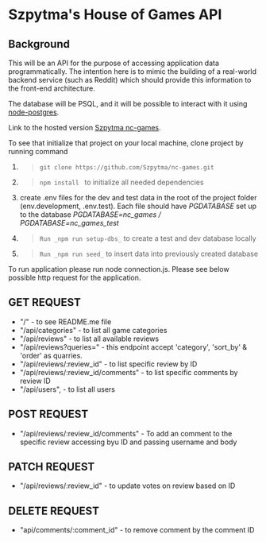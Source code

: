 # Szpytma's House of Games API

## Background

This will be an API for the purpose of accessing application data programmatically. The intention here is to mimic the building of a real-world backend service (such as Reddit) which should provide this information to the front-end architecture.

The database will be PSQL, and it will be possible to interact with it using [node-postgres](https://node-postgres.com/).

Link to the hosted version [Szpytma nc-games](https://nc-games-rkbx.onrender.com).

To see that initialize that project on your local machine, clone project by running command

1. > `git clone https://github.com/Szpytma/nc-games.git `
2. > `npm install ` to initialize all needed dependencies
3. create .env files for the dev and test data in the root of the project folder (env.development, .env.test).
   Each file should have _PGDATABASE_ set up to the database
   _PGDATABASE=nc_games / PGDATABASE=nc_games_test_

4. > `Run _npm run setup-dbs_` to create a test and dev database locally
5. > `Run _npm run seed_` to insert data into previously created database

To run application please run node connection.js. Please see below possible http request for the application.

## GET REQUEST

- "/" - to see README.me file
- "/api/categories" - to list all game categories
- "/api/reviews" - to list all available reviews
- "/api/reviews?queries=" - this endpoint accept 'category', 'sort_by' & 'order' as quarries.
- "/api/reviews/:review_id" - to list specific review by ID
- "/api/reviews/:review_id/comments" - to list specific comments by review ID
- "/api/users", - to list all users

## POST REQUEST

- "/api/reviews/:review_id/comments" - To add an comment to the specific review accessing byu ID and passing username and body

## PATCH REQUEST

- "/api/reviews/:review_id" - to update votes on review based on ID

## DELETE REQUEST

- "api/comments/:comment_id" - to remove comment by the comment ID
